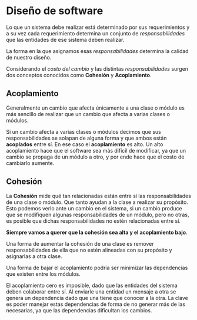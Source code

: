 # Diseño de software

Lo que un sistema debe realizar está determinado por sus requerimientos y a su vez cada requerimiento determina un conjunto de _responsabilidades_ que las entidades de ese sistema deben realizar.

La forma en la que asignamos esas _responsabilidades_ determina la calidad de nuestro diseño.

Considerando el _costo del cambio_ y las distintas _responsabilidades_ surgen dos conceptos conocidos como **Cohesión** y **Acoplamiento**.

## Acoplamiento

Generalmente un cambio que afecta únicamente a una clase o módulo es más sencillo de realizar que un cambio que afecta a varias clases o módulos.

Si un cambio afecta a varias clases o módulos decimos que sus responsabilidades se solapan de alguna forma y que ambos están **acoplados** entre sí. En ese caso el **acoplamiento** es alto. Un alto acoplamiento hace que el software sea más difícil de modificar, ya que un cambio se propaga de un módulo a otro, y por ende hace que el costo de cambiarlo aumente.

## Cohesión

La **Cohesión** mide qué tan relacionadas están entre sí las responsabilidades de una clase o módulo. Que tanto ayudan a la clase a realizar su propósito. Esto podemos verlo ante un cambio en el sistema, si un cambio produce que se modifiquen algunas responsabilidades de un módulo, pero no otras, es posible que dichas responsabilidades no estén relacionadas entre sí.

**Siempre vamos a querer que la cohesión sea alta y el acoplamiento bajo**.

Una forma de aumentar la cohesión de una clase es remover responsabilidades de ella que no estén alineadas con su propósito y asignarlas a otra clase.

Una forma de bajar el acoplamiento podría ser minimizar las dependencias que existen entre los módulos.

El acoplamiento cero es imposible, dado que las entidades del sistema deben colaborar entre sí. Al enviarle una entidad un mensaje a otra se genera un dependencia dado que una tiene que conocer a la otra. La clave es poder manejar estas dependencias de forma de no generar más de las necesarias, ya que las dependencias dificultan los cambios.
